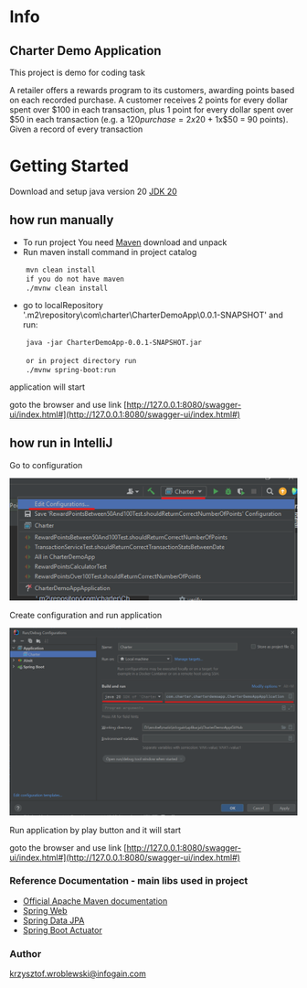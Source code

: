 # Info

## Charter Demo Application

This project is demo for coding task

A retailer offers a rewards program to its customers, awarding points based on each recorded purchase.
A customer receives 2 points for every dollar spent over $100 in each transaction, plus 1 point for every dollar spent
over $50 in each transaction (e.g. a $120 purchase = 2x$20 + 1x$50 = 90 points).
Given a record of every transaction

# Getting Started

Download and setup java version 20
[JDK 20](https://jdk.java.net/20/)

## how run manually

* To run project You need [Maven](https://dlcdn.apache.org/maven/maven-3/3.9.1/binaries/apache-maven-3.9.1-bin.zip)
  download and unpack
* Run maven install command in project catalog

```
    mvn clean install
    if you do not have maven
    ./mvnw clean install

```

* go to localRepository '.m2\repository\com\charter\CharterDemoApp\0.0.1-SNAPSHOT\' and run:

```
    java -jar CharterDemoApp-0.0.1-SNAPSHOT.jar
    
    or in project directory run
    ./mvnw spring-boot:run
```

application will start

goto the browser and use
link [http://127.0.0.1:8080/swagger-ui/index.html#](http://127.0.0.1:8080/swagger-ui/index.html#)

## how run in IntelliJ

Go to configuration

![img_2.png](documentation/img_2.png)

Create configuration and run application

![img_1.png](documentation/img_1.png)

Run application by play button and it will start

goto the browser and use
link [http://127.0.0.1:8080/swagger-ui/index.html#](http://127.0.0.1:8080/swagger-ui/index.html#)

### Reference Documentation - main libs used in project

* [Official Apache Maven documentation](https://maven.apache.org/guides/index.html)
* [Spring Web](https://docs.spring.io/spring-boot/docs/3.0.0/reference/htmlsingle/#web)
* [Spring Data JPA](https://docs.spring.io/spring-boot/docs/3.0.0/reference/htmlsingle/#data.sql.jpa-and-spring-data)
* [Spring Boot Actuator](https://docs.spring.io/spring-boot/docs/3.0.0/reference/htmlsingle/#actuator)

### Author

krzysztof.wroblewski@infogain.com